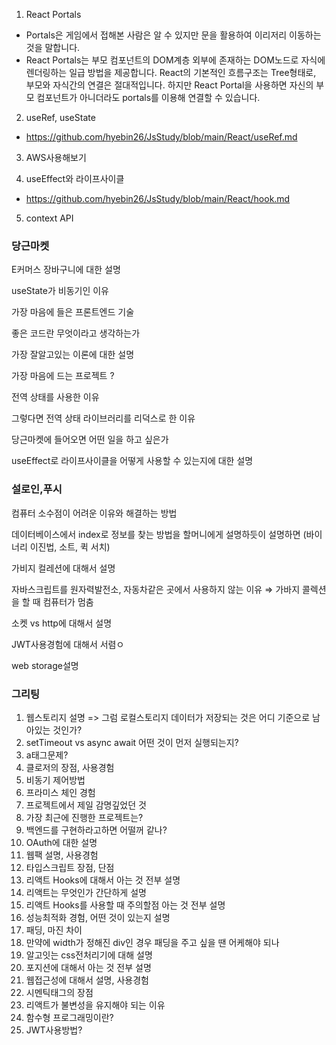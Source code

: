 1. React Portals
- Portals은 게임에서 접해본 사람은 알 수 있지만 문을 활용하여 이리저리 이동하는 것을 말합니다. 
- React Portals는 부모 컴포넌트의 DOM계층 외부에 존재하는 DOM노드로 자식에 렌더링하는 일급 방법을 제공합니다. React의 기본적인 흐름구조는 Tree형태로, 부모와 자식간의 연결은 절대적입니다. 하지만 React Portal을 사용하면 자신의 부모 컴포넌트가 아니더라도 portals를 이용해 연결할 수 있습니다.
2. useRef, useState
- https://github.com/hyebin26/JsStudy/blob/main/React/useRef.md
3. AWS사용해보기

4. useEffect와 라이프사이클 
- https://github.com/hyebin26/JsStudy/blob/main/React/hook.md
5. context API

### 당근마켓

E커머스 장바구니에 대한 설명

useState가 비동기인 이유 

가장 마음에 들은 프론트엔드 기술

좋은 코드란 무엇이라고 생각하는가

가장 잘알고있는 이론에 대한 설명

가장 마음에 드는 프로젝트 ?

전역 상태를 사용한 이유

그렇다면 전역 상태 라이브러리를 리덕스로 한 이유 

당근마켓에 들어오면 어떤 일을 하고 싶은가

useEffect로 라이프사이클을 어떻게 사용할 수 있는지에 대한 설명

### 설로인,푸시
컴퓨터 소수점이 어려운 이유와 해결하는 방법

데이터베이스에서 index로 정보를 찾는 방법을 할머니에게 설명하듯이 설명하면 (바이너리 이진법, 소트, 퀵 서치)

가비지 컬레션에 대해서 설명 

자바스크립트를 원자력발전소, 자동차같은 곳에서 사용하지 않는 이유 ⇒ 가바지 콜렉션을 할 때 컴퓨터가 멈춤

소켓 vs http에 대해서 설명

JWT사용경험에 대해서 서렴ㅇ

web storage설명

### 그리팅 
1. 웹스토리지 설명 => 그럼 로컬스토리지 데이터가 저장되는 것은 어디 기준으로 남아있는 것인가?
2. setTimeout vs async await 어떤 것이 먼저 실행되는지?
3. a태그문제?
4. 클로저의 장점, 사용경험
5. 비동기 제어방법
6. 프라미스 체인 경험
7. 프로젝트에서 제일 감명깊었던 것
8. 가장 최근에 진행한 프로젝트는?
9. 백엔드를 구현하라고하면 어떨꺼 같나?
10. OAuth에 대한 설명
11. 웹팩 설명, 사용경험
12. 타입스크립트 장점, 단점
13. 리액트 Hooks에 대해서 아는 것 전부 설명
14. 리액트는 무엇인가 간단하게 설명
15. 리액트 Hooks를 사용할 때 주의할점 아는 것 전부 설명
16. 성능최적화 경험, 어떤 것이 있는지 설명
17. 패딩, 마진 차이
18. 만약에 width가 정해진 div인 경우 패딩을 주고 싶을 땐 어케해야 되나
19. 알고잇는 css전처리기에 대해 설명
20. 포지션에 대해서 아는 것 전부 설명
21. 웹접근성에 대해서 설명, 사용경험
22. 시멘틱태그의 장점
23. 리액트가 불변성을 유지해야 되는 이유 
24. 함수형 프로그래밍이란?
25. JWT사용방법?
